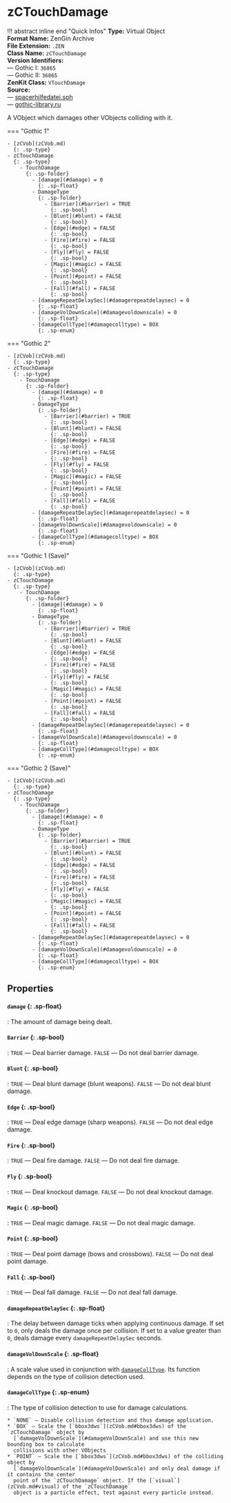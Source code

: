 # zCTouchDamage

!!! abstract inline end "Quick Infos"
    **Type:** Virtual Object<br/>
    **Format Name:** ZenGin Archive<br/>
    **File Extension:** `.ZEN`<br/>
    **Class Name:** `zCTouchDamage`<br/>
    **Version Identifiers:**<br />
    — Gothic I: `36865`<br/>
    — Gothic II: `36865`<br/>
    **ZenKit Class:** `VTouchDamage`<br/>
    **Source:**<br/>
    — [spacerhilfedatei.sph](https://wiki.worldofgothic.de/doku.php?id=spacer:hilfedatei)<br/>
    — [gothic-library.ru](http://www.gothic-library.ru/publ/octouchdamage/1-1-0-522#damage)

A VObject which damages other VObjects colliding with it.

=== "Gothic 1"

    - [zCVob](zCVob.md)
      {: .sp-type}
    - zCTouchDamage
      {: .sp-type}
        - TouchDamage
          {: .sp-folder}
            - [damage](#damage) = 0
              {: .sp-float}
            - DamageType
              {: .sp-folder}
                - [Barrier](#barrier) = TRUE
                  {: .sp-bool}
                - [Blunt](#blunt) = FALSE
                  {: .sp-bool}
                - [Edge](#edge) = FALSE
                  {: .sp-bool}
                - [Fire](#fire) = FALSE
                  {: .sp-bool}
                - [Fly](#fly) = FALSE
                  {: .sp-bool}
                - [Magic](#magic) = FALSE
                  {: .sp-bool}
                - [Point](#point) = FALSE
                  {: .sp-bool}
                - [Fall](#fall) = FALSE
                  {: .sp-bool}
            - [damageRepeatDelaySec](#damagerepeatdelaysec) = 0
              {: .sp-float}
            - [damageVolDownScale](#damagevoldownscale) = 0
              {: .sp-float}
            - [damageCollType](#damagecolltype) = BOX
              {: .sp-enum}

=== "Gothic 2"

    - [zCVob](zCVob.md)
      {: .sp-type}
    - zCTouchDamage
      {: .sp-type}
        - TouchDamage
          {: .sp-folder}
            - [damage](#damage) = 0
              {: .sp-float}
            - DamageType
              {: .sp-folder}
                - [Barrier](#barrier) = TRUE
                  {: .sp-bool}
                - [Blunt](#blunt) = FALSE
                  {: .sp-bool}
                - [Edge](#edge) = FALSE
                  {: .sp-bool}
                - [Fire](#fire) = FALSE
                  {: .sp-bool}
                - [Fly](#fly) = FALSE
                  {: .sp-bool}
                - [Magic](#magic) = FALSE
                  {: .sp-bool}
                - [Point](#point) = FALSE
                  {: .sp-bool}
                - [Fall](#fall) = FALSE
                  {: .sp-bool}
            - [damageRepeatDelaySec](#damagerepeatdelaysec) = 0
              {: .sp-float}
            - [damageVolDownScale](#damagevoldownscale) = 0
              {: .sp-float}
            - [damageCollType](#damagecolltype) = BOX
              {: .sp-enum}

=== "Gothic 1 (Save)"

    - [zCVob](zCVob.md)
      {: .sp-type}
    - zCTouchDamage
      {: .sp-type}
        - TouchDamage
          {: .sp-folder}
            - [damage](#damage) = 0
              {: .sp-float}
            - DamageType
              {: .sp-folder}
                - [Barrier](#barrier) = TRUE
                  {: .sp-bool}
                - [Blunt](#blunt) = FALSE
                  {: .sp-bool}
                - [Edge](#edge) = FALSE
                  {: .sp-bool}
                - [Fire](#fire) = FALSE
                  {: .sp-bool}
                - [Fly](#fly) = FALSE
                  {: .sp-bool}
                - [Magic](#magic) = FALSE
                  {: .sp-bool}
                - [Point](#point) = FALSE
                  {: .sp-bool}
                - [Fall](#fall) = FALSE
                  {: .sp-bool}
            - [damageRepeatDelaySec](#damagerepeatdelaysec) = 0
              {: .sp-float}
            - [damageVolDownScale](#damagevoldownscale) = 0
              {: .sp-float}
            - [damageCollType](#damagecolltype) = BOX
              {: .sp-enum}

=== "Gothic 2 (Save)"

    - [zCVob](zCVob.md)
      {: .sp-type}
    - zCTouchDamage
      {: .sp-type}
        - TouchDamage
          {: .sp-folder}
            - [damage](#damage) = 0
              {: .sp-float}
            - DamageType
              {: .sp-folder}
                - [Barrier](#barrier) = TRUE
                  {: .sp-bool}
                - [Blunt](#blunt) = FALSE
                  {: .sp-bool}
                - [Edge](#edge) = FALSE
                  {: .sp-bool}
                - [Fire](#fire) = FALSE
                  {: .sp-bool}
                - [Fly](#fly) = FALSE
                  {: .sp-bool}
                - [Magic](#magic) = FALSE
                  {: .sp-bool}
                - [Point](#point) = FALSE
                  {: .sp-bool}
                - [Fall](#fall) = FALSE
                  {: .sp-bool}
            - [damageRepeatDelaySec](#damagerepeatdelaysec) = 0
              {: .sp-float}
            - [damageVolDownScale](#damagevoldownscale) = 0
              {: .sp-float}
            - [damageCollType](#damagecolltype) = BOX
              {: .sp-enum}

## Properties

#### `damage` {: .sp-float}

:   The amount of damage being dealt.

#### `Barrier` {: .sp-bool}

:   `TRUE` — Deal barrier damage. `FALSE` — Do not deal barrier damage.

#### `Blunt` {: .sp-bool}

:   `TRUE` — Deal blunt damage (blunt weapons). `FALSE` — Do not deal blunt damage.

#### `Edge` {: .sp-bool}

:   `TRUE` — Deal edge damage (sharp weapons). `FALSE` — Do not deal edge damage.

#### `Fire` {: .sp-bool}

:   `TRUE` — Deal fire damage. `FALSE` — Do not deal fire damage.

#### `Fly` {: .sp-bool}

:   `TRUE` — Deal knockout damage. `FALSE` — Do not deal knockout damage.

#### `Magic` {: .sp-bool}

:   `TRUE` — Deal magic damage. `FALSE` — Do not deal magic damage.

#### `Point` {: .sp-bool}

:   `TRUE` — Deal point damage (bows and crossbows). `FALSE` — Do not deal point damage.

#### `Fall` {: .sp-bool}

:   `TRUE` — Deal fall damage. `FALSE` — Do not deal fall damage.


#### `damageRepeatDelaySec` {: .sp-float}

:   The delay between damage ticks when applying continuous damage. If set to `0`, only deals the damage once per
    collision. If set to a value greater than `0`, deals damage every `damageRepeatDelaySec` seconds.


#### `damageVolDownScale` {: .sp-float}

:   A scale value used in conjunction with [`damageCollType`](#damageCollType). Its function depends on the type of
    collision detection used.


#### `damageCollType` {: .sp-enum}

:   The type of collision detection to use for damage calculations.

    * `NONE` — Disable collision detection and thus damage application.
    * `BOX` — Scale the [`bbox3dws`](zCVob.md#bbox3dws) of the `zCTouchDamage` object by
      [`damageVolDownScale`](#damageVolDownScale) and use this new bounding box to calculate
      collisions with other VObjects
    * `POINT` — Scale the [`bbox3dws`](zCVob.md#bbox3dws) of the colliding object by
      [`damageVolDownScale`](#damageVolDownScale) and only deal damage if it contains the center
      point of the `zCTouchDamage` object. If the [`visual`](zCVob.md#visual) of the `zCTouchDamage`
      object is a particle effect, test against every particle instead.
